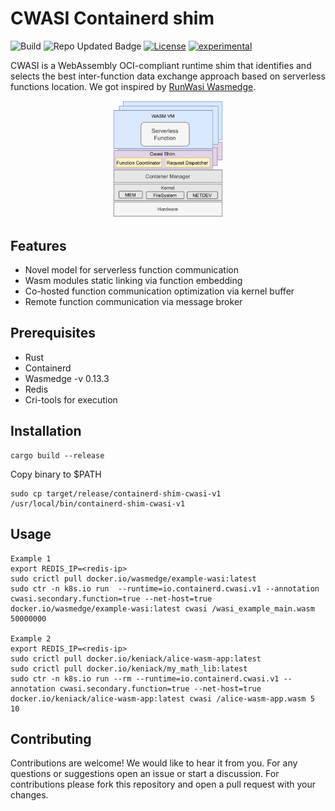 # CWASI Containerd shim

![Build](https://github.com/polaris-slo-cloud/containerd-shim-cwasi/actions/workflows/rust.yml/badge.svg)
![Repo Updated Badge](https://badges.strrl.dev/updated/polaris-slo-cloud/containerd-shim-cwasi)
[![License](https://img.shields.io/badge/License-Apache_2.0-blue.svg)](https://github.com/polaris-slo-cloud/containerd-shim-cwasi/blob/main/LICENSE)
[![experimental](http://badges.github.io/stability-badges/dist/experimental.svg)](http://github.com/badges/stability-badges)

CWASI is a WebAssembly OCI-compliant runtime shim that identifies and selects the best inter-function data exchange approach based on serverless functions location. We got inspired by [RunWasi Wasmedge](https://github.com/containerd/runwasi).

<p align="center">
  <img src="images/cwasi_architecture.svg" width="35%" height="35%">
</p>

## Features

* Novel model for serverless function communication
* Wasm modules static linking via function embedding
* Co-hosted function communication optimization via kernel buffer
* Remote function communication via message broker

## Prerequisites

* Rust 
* Containerd 
* Wasmedge -v 0.13.3
* Redis
* Cri-tools for execution

## Installation
```
cargo build --release
```

Copy binary to $PATH
```
sudo cp target/release/containerd-shim-cwasi-v1 /usr/local/bin/containerd-shim-cwasi-v1
```

## Usage


```
Example 1
export REDIS_IP=<redis-ip>
sudo crictl pull docker.io/wasmedge/example-wasi:latest
sudo ctr -n k8s.io run  --runtime=io.containerd.cwasi.v1 --annotation cwasi.secondary.function=true --net-host=true docker.io/wasmedge/example-wasi:latest cwasi /wasi_example_main.wasm 50000000

Example 2
export REDIS_IP=<redis-ip>
sudo crictl pull docker.io/keniack/alice-wasm-app:latest
sudo crictl pull docker.io/keniack/my_math_lib:latest
sudo ctr -n k8s.io run --rm --runtime=io.containerd.cwasi.v1 --annotation cwasi.secondary.function=true --net-host=true docker.io/keniack/alice-wasm-app:latest cwasi /alice-wasm-app.wasm 5 10

```

## Contributing

Contributions are welcome! We would like to hear it from you. For any questions or suggestions open an issue or start a discussion. For contributions please fork this repository and open a pull request with your changes.
